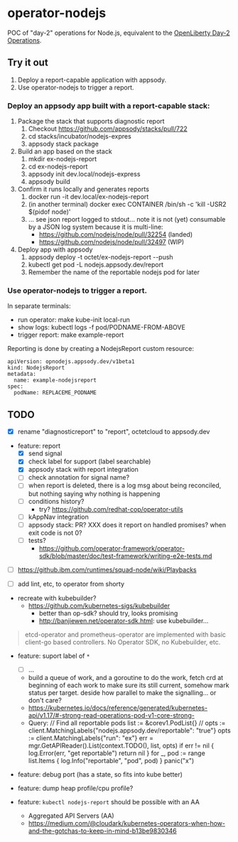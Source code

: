 # operator-nodejs

POC of "day-2" operations for Node.js, equivalent to the
[OpenLiberty Day-2 Operations][].

[OpenLiberty Day-2 Operations]: https://github.com/OpenLiberty/open-liberty-operator/blob/master/doc/user-guide.md#request-server-dump

## Try it out

1. Deploy a report-capable application with appsody.
2. Use operator-nodejs to trigger a report.

### Deploy an appsody app built with a report-capable stack:

1. Package the stack that supports diagnostic report
   1. Checkout https://github.com/appsody/stacks/pull/722
   2. cd stacks/incubator/nodejs-expres
   3. appsody stack package
2. Build an app based on the stack
   1. mkdir ex-nodejs-report
   2. cd ex-nodejs-report
   3. appsody init dev.local/nodejs-express
   4. appsody build
3. Confirm it runs locally and generates reports
   1. docker run -it dev.local/ex-nodejs-report
   2. (in another terminal) docker exec CONTAINER /bin/sh -c 'kill -USR2 $(pidof node)'
   3. ... see json report logged to stdout... note it is not (yet) consumable by
      a JSON log system because it is multi-line:
      - https://github.com/nodejs/node/pull/32254 (landed)
      - https://github.com/nodejs/node/pull/32497 (WIP)
4. Deploy app with appsody
   1. appsody deploy -t octet/ex-nodejs-report --push
   2. kubectl get pod -L nodejs.appsody.dev/report
   3. Remember the name of the reportable nodejs pod for later


### Use operator-nodejs to trigger a report.

In separate terminals:
- run operator: make kube-init local-run
- show logs: kubectl logs -f pod/PODNAME-FROM-ABOVE
- trigger report: make example-report

Reporting is done by creating a NodejsReport custom resource:
```
apiVersion: opnodejs.appsody.dev/v1beta1
kind: NodejsReport
metadata:
  name: example-nodejsreport
spec:
  podName: REPLACEME_PODNAME
```

## TODO

- [x] rename "diagnosticreport" to "report", octetcloud to appsody.dev
- feature: report
  - [x] send signal
  - [x] check label for support (label searchable)
  - [x] appsody stack with report integration
  - [ ] check annotation for signal name?
  - [ ] when report is deleted, there is a log msg about being reconciled, but
        nothing saying why nothing is happening
  - [ ] conditions history?
    - try? https://github.com/redhat-cop/operator-utils
  - [ ] kAppNav integration
  - [ ] appsody stack: PR?
  XXX does it report on handled promises? when exit code is not 0?
  - [ ] tests?
    - https://github.com/operator-framework/operator-sdk/blob/master/doc/test-framework/writing-e2e-tests.md

- [ ] https://github.ibm.com/runtimes/squad-node/wiki/Playbacks

- [ ] add lint, etc, to operator from shorty

- recreate with kubebuilder?
  - https://github.com/kubernetes-sigs/kubebuilder
    - better than op-sdk? should try, looks promising
    - http://banjiewen.net/operator-sdk.html: use kubebuilder...
> etcd-operator and prometheus-operator are implemented with basic client-go
> based controllers. No Operator SDK, no Kubebuilder, etc.

- feature: suport label of `*`
  - [ ] ...
  - build a queue of work, and a goroutine to do the work, fetch crd at
    beginning of each work to make sure its still current, somehow mark status
    per target. deside how parallel to make the signalling... or don't care?
  - https://kubernetes.io/docs/reference/generated/kubernetes-api/v1.17/#-strong-read-operations-pod-v1-core-strong-
  - Query:
	// Find all reportable pods
	list := &corev1.PodList{}
	// opts := client.MatchingLabels{"nodejs.appsody.dev/reportable": "true"}
	opts := client.MatchingLabels{"run": "ex"}
	err = mgr.GetAPIReader().List(context.TODO(), list, opts)
	if err != nil {
		log.Error(err, "get reportable")
		return nil
	}
	for _, pod := range list.Items {
		log.Info("reportable", "pod", pod)
	}
	panic("x")

- feature: debug port (has a state, so fits into kube better)

- feature: dump heap profile/cpu profile?

- feature: `kubectl nodejs-report` should be possible with an AA
  - Aggregated API Servers (AA)
  - https://medium.com/@cloudark/kubernetes-operators-when-how-and-the-gotchas-to-keep-in-mind-b13be9830346
